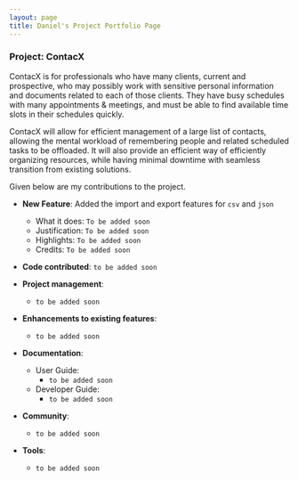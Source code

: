 ```yaml
---
layout: page
title: Daniel's Project Portfolio Page
---
```

### Project: ContacX

ContacX is for professionals who have many clients, current and prospective, who may possibly work with sensitive personal information and documents related to each of those clients. They have busy schedules with many appointments & meetings, and must be able to find available time slots in their schedules quickly.

ContacX will allow for efficient management of a large list of contacts, allowing the mental workload of remembering people and related scheduled tasks to be offloaded. It will also provide an efficient way of efficiently organizing resources, while having minimal downtime with seamless transition from existing solutions.

Given below are my contributions to the project.

* **New Feature**: Added the import and export features for `csv` and `json`
    * What it does: `To be added soon`
    * Justification: `To be added soon`
    * Highlights: `To be added soon`
    * Credits: `To be added soon`

* **Code contributed**: `to be added soon`

* **Project management**:
    * `to be added soon`

* **Enhancements to existing features**:
    * `to be added soon`

* **Documentation**:
    * User Guide:
        * `to be added soon`
    * Developer Guide:
        * `to be added soon`

* **Community**:
    * `to be added soon`

* **Tools**:
    * `to be added soon`